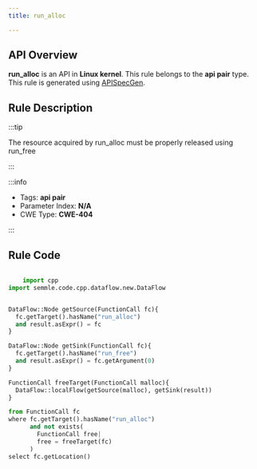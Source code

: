 ```yaml
---
title: run_alloc

---
```



## API Overview
**run_alloc** is an API in **Linux kernel**. This rule belongs to the **api pair** type. This rule is generated using [APISpecGen](../../tools/APISpecGen).
## Rule Description

:::tip

The resource acquired by run_alloc must be properly released using run_free

:::

:::info

- Tags: **api pair**
- Parameter Index: **N/A**
- CWE Type: **CWE-404**

:::

## Rule Code
```python

    import cpp
import semmle.code.cpp.dataflow.new.DataFlow


DataFlow::Node getSource(FunctionCall fc){
  fc.getTarget().hasName("run_alloc")
  and result.asExpr() = fc
}

DataFlow::Node getSink(FunctionCall fc){
  fc.getTarget().hasName("run_free")
  and result.asExpr() = fc.getArgument(0)
}

FunctionCall freeTarget(FunctionCall malloc){
  DataFlow::localFlow(getSource(malloc), getSink(result))
}

from FunctionCall fc
where fc.getTarget().hasName("run_alloc")
      and not exists(
        FunctionCall free| 
        free = freeTarget(fc)
      )
select fc.getLocation()

    
```